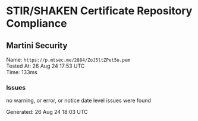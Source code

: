 # STIR/SHAKEN Certificate Repository Compliance

## Martini Security

Name: `https://p.mtsec.me/2884/ZoJ5ltZPet5o.pem`\
Tested At: 26 Aug 24 17:53 UTC\
Time: 133ms

### Issues

no warning, or error, or notice date level issues were found

Generated: 26 Aug 24 18:03 UTC